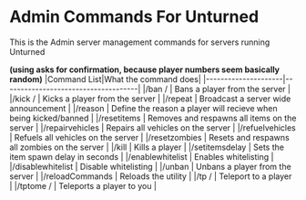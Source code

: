 Admin Commands For Unturned
=====

This is the Admin server management commands for servers running Unturned

**(using <number> asks for confirmation, because player numbers seem basically random)**
|Command List|What the command does|
|---------------------|-------------------------------------|
|/ban <player name>/<number> | Bans a player from the server |
|/kick <player name>/<number> | Kicks a player from the server |
|/repeat <announcement> | Broadcast a server wide announcement |
|/reason <reason> | Define the reason a player will recieve when being kicked/banned |
|/resetitems | Removes and respawns all items on the server |
|/repairvehicles | Repairs all vehicles on the server |
|/refuelvehicles | Refuels all vehicles on the server |
|/resetzombies | Resets and respawns all zombies on the server |
|/kill <playername> | Kills a player |
|/setitemsdelay <time in seconds> | Sets the item spawn delay in seconds |
|/enablewhitelist | Enables whitelisting |
|/disablewhitelist | Disable whitelisting |
|/unban <playername> | Unbans a player from the server |
|/reloadCommands | Reloads the utility |
|/tp <player name>/<number> | Teleport to a player |
|/tptome <player name>/<number> | Teleports a player to you |
